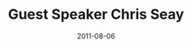 ---
layout: message
category: message
series: "Jesus: The Greatest Show on Earth"
title: "Guest Speaker Chris Seay"
date: 2011-08-06
audio-description: "We will be wrapping up our series on what made Jesus the “Greatest Show on Earth” with guest speaker Chris Seay."
audio: "http://www.crossroads.net/players/media/hq/greatestshow08.mp3"
audio-title: "Guest speaker Chris Seay"
audio-duration: "32:35"
program-description: "We will be wrapping up our series on what made Jesus the “Greatest Show on Earth” with guest speaker Chris Seay."
program: "http://www.crossroads.net/players/media/hq/08_06-07_11Program.pdf"
program-title: "Guest speaker Chris Seay"
video-description: "We will be wrapping up our series on what made Jesus the “Greatest Show on Earth” with guest speaker Chris Seay."
video-title: "Guest Speaker Chris Seay"
video: "https://s3.amazonaws.com/crossroadsvideomessages/greatestshow08.mp4"
video-poster: "https://www.crossroads.net/uploadedfiles/greatestshow08_still.jpg"
---